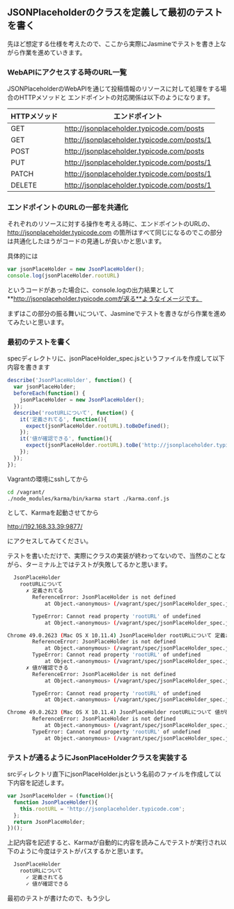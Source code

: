 ## JSONPlaceholderのクラスを定義して最初のテストを書く

先ほど想定する仕様を考えたので、ここから実際にJasmineでテストを書き上ながら作業を進めていきます。

### WebAPIにアクセスする時のURL一覧

JSONPlaceholderのWebAPIを通じて投稿情報のリソースに対して処理をする場合のHTTPメソッドと エンドポイントの対応関係は以下のようになります。

|HTTPメソッド | エンドポイント |
|---------|---------|
| GET | http://jsonplaceholder.typicode.com/posts |
| GET | http://jsonplaceholder.typicode.com/posts/1 |
| POST | http://jsonplaceholder.typicode.com/posts |
| PUT | http://jsonplaceholder.typicode.com/posts/1 |
| PATCH | http://jsonplaceholder.typicode.com/posts/1 |
| DELETE | http://jsonplaceholder.typicode.com/posts/1 |

### エンドポイントのURLの一部を共通化

それぞれのリソースに対する操作を考える時に、エンドポイントのURLの、http://jsonplaceholder.typicode.com の箇所はすべて同じになるのでこの部分は共通化したほうがコードの見通しが良いかと思います。

具体的には

```javascript
var jsonPlaceHolder = new JsonPlaceHolder();
console.log(jsonPlaceHolder.rootURL)
```

というコードがあった場合に、console.logの出力結果として**http://jsonplaceholder.typicode.comが返る**ようなイメージです。

まずはこの部分の振る舞いについて、Jasmineでテストを書きながら作業を進めてみたいと思います。

### 最初のテストを書く

specディレクトリに、jsonPlaceHolder_spec.jsというファイルを作成して以下内容を書きます


```javascript
describe('JsonPlaceHolder', function() {
  var jsonPlaceHolder;
  beforeEach(function() {
    jsonPlaceHolder = new JsonPlaceHolder();
  });
  describe('rootURLについて', function() {
    it('定義されてる', function(){
      expect(jsonPlaceHolder.rootURL).toBeDefined();
    });
    it('値が確認できる', function(){
      expect(jsonPlaceHolder.rootURL).toBe('http://jsonplaceholder.typicode.com');
    });
  });
});
```

Vagrantの環境にsshしてから

```sh
cd /vagrant/
./node_modules/karma/bin/karma start ./karma.conf.js
```

として、Karmaを起動させてから

http://192.168.33.39:9877/

にアクセスしてみてください。

テストを書いただけで、実際にクラスの実装が終わってないので、当然のことながら、ターミナル上ではテストが失敗してるかと思います。

```sh
  JsonPlaceHolder
    rootURLについて
      ✗ 定義されてる
        ReferenceError: JsonPlaceHolder is not defined
            at Object.<anonymous> (/vagrant/spec/jsonPlaceHolder_spec.js:4:27)

        TypeError: Cannot read property 'rootURL' of undefined
            at Object.<anonymous> (/vagrant/spec/jsonPlaceHolder_spec.js:8:29)

Chrome 49.0.2623 (Mac OS X 10.11.4) JsonPlaceHolder rootURLについて 定義されてる FAILED
        ReferenceError: JsonPlaceHolder is not defined
            at Object.<anonymous> (/vagrant/spec/jsonPlaceHolder_spec.js:4:27)
        TypeError: Cannot read property 'rootURL' of undefined
            at Object.<anonymous> (/vagrant/spec/jsonPlaceHolder_spec.js:8:29)
      ✗ 値が確認できる
        ReferenceError: JsonPlaceHolder is not defined
            at Object.<anonymous> (/vagrant/spec/jsonPlaceHolder_spec.js:4:27)

        TypeError: Cannot read property 'rootURL' of undefined
            at Object.<anonymous> (/vagrant/spec/jsonPlaceHolder_spec.js:11:29)

Chrome 49.0.2623 (Mac OS X 10.11.4) JsonPlaceHolder rootURLについて 値が確認できる FAILED
        ReferenceError: JsonPlaceHolder is not defined
            at Object.<anonymous> (/vagrant/spec/jsonPlaceHolder_spec.js:4:27)
        TypeError: Cannot read property 'rootURL' of undefined
            at Object.<anonymous> (/vagrant/spec/jsonPlaceHolder_spec.js:11:29)
```

### テストが通るようにJsonPlaceHolderクラスを実装する

srcディレクトリ直下にjsonPlaceHolder.jsという名前のファイルを作成して以下内容を記述します。

```javascript
var JsonPlaceHolder = (function(){
  function JsonPlaceHolder(){
    this.rootURL = 'http://jsonplaceholder.typicode.com';
  };  
  return JsonPlaceHolder;
})();
```

上記内容を記述すると、Karmaが自動的に内容を読みこんでテストが実行され以下のように今度はテストがパスするかと思います。

```sh
  JsonPlaceHolder
    rootURLについて
      ✓ 定義されてる
      ✓ 値が確認できる
```


最初のテストが書けたので、もう少し
